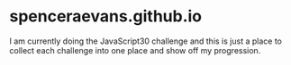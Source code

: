 # spenceraevans.github.io

I am currently doing the JavaScript30 challenge and this is just a place to collect each challenge into one place and show off my progression. 
